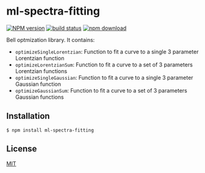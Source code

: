 # ml-spectra-fitting

[![NPM version][npm-image]][npm-url]
[![build status][travis-image]][travis-url]
[![npm download][download-image]][download-url]

Bell optmization library. It contains:

- `optimizeSingleLorentzian`: Function to fit a curve to a single 3 parameter Lorentzian function
- `optimizeLorentzianSum`: Function to fit a curve to a set of 3 parameters Lorentzian functions
- `optimizeSingleGaussian`: Function to fit a curve to a single 3 parameter Gaussian function
- `optimizeGaussianSum`: Function to fit a curve to a set of 3 parameters Gaussian functions

## Installation

`$ npm install ml-spectra-fitting`

## License

[MIT](./LICENSE)

[npm-image]: https://img.shields.io/npm/v/ml-spectra-fitting.svg?style=flat-square
[npm-url]: https://npmjs.org/package/ml-spectra-fitting
[travis-image]: https://img.shields.io/travis/mljs/spectra-fitting/master.svg?style=flat-square
[travis-url]: https://travis-ci.org/mljs/spectra-fitting
[download-image]: https://img.shields.io/npm/dm/ml-spectra-fitting.svg?style=flat-square
[download-url]: https://npmjs.org/package/ml-spectra-fitting
